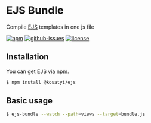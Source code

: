 # EJS Bundle

Compile [EJS](https://github.com/kosatyi/ejs) templates in one js file

[![npm](https://img.shields.io/npm/v/@kosatyi/ejs-bundle.svg)](https://www.npmjs.com/package/@kosatyi/ejs-bundle)
[![github-issues](https://img.shields.io/github/issues/kosatyi/ejs-bundle.svg)](https://github.com/kosatyi/ejs-bundle/issues)
[![license](https://img.shields.io/npm/l/@kosatyi/ejs-bundle.svg)](https://github.com/kosatyi/ejs-bundle/blob/master/LICENCE)

## Installation

You can get EJS via [npm](http://npmjs.com).

```bash
$ npm install @kosatyi/ejs
```

## Basic usage

```bash
$ ejs-bundle --watch --path=views --target=bundle.js
```

